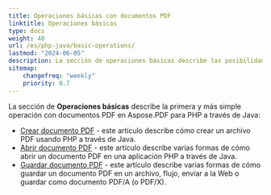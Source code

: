 ```yaml
---
title: Operaciones básicas con documentos PDF 
linktitle: Operaciones básicas
type: docs
weight: 40
url: /es/php-java/basic-operations/
lastmod: "2024-06-05"
description: La sección de operaciones básicas describe las posibilidades de abrir y guardar documentos PDF usando Aspose.PDF para PHP a través de Java.
sitemap:
    changefreq: "weekly"
    priority: 0.7
---
```


La sección de **Operaciones básicas** describe la primera y más simple operación con documentos PDF en Aspose.PDF para PHP a través de Java:

- [Crear documento PDF](/pdf/es/php-java/create-document/) - este artículo describe cómo crear un archivo PDF usando PHP a través de Java.
- [Abrir documento PDF](/pdf/es/php-java/open-pdf-document/) - este artículo describe varias formas de cómo abrir un documento PDF en una aplicación PHP a través de Java.
- [Guardar documento PDF](/pdf/es/php-java/save-pdf-document/) - este artículo describe varias formas de cómo guardar un documento PDF en un archivo, flujo, enviar a la Web o guardar como documento PDF/A (o PDF/X).